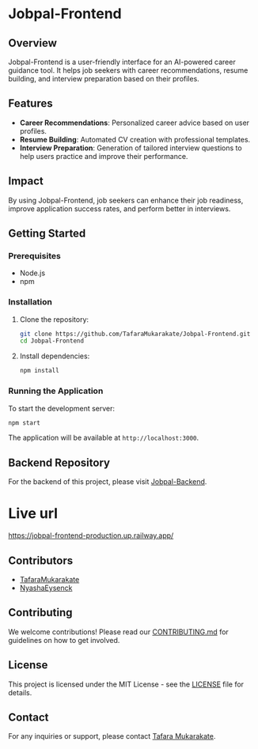
# Jobpal-Frontend

## Overview
Jobpal-Frontend is a user-friendly interface for an AI-powered career guidance tool. It helps job seekers with career recommendations, resume building, and interview preparation based on their profiles.

## Features
- **Career Recommendations**: Personalized career advice based on user profiles.
- **Resume Building**: Automated CV creation with professional templates.
- **Interview Preparation**: Generation of tailored interview questions to help users practice and improve their performance.

## Impact
By using Jobpal-Frontend, job seekers can enhance their job readiness, improve application success rates, and perform better in interviews.

## Getting Started
### Prerequisites
- Node.js
- npm

### Installation
1. Clone the repository:
   ```bash
   git clone https://github.com/TafaraMukarakate/Jobpal-Frontend.git
   cd Jobpal-Frontend
   ```
2. Install dependencies:
   ```bash
   npm install
   ```

### Running the Application
To start the development server:
```bash
npm start
```
The application will be available at `http://localhost:3000`.

## Backend Repository
For the backend of this project, please visit [Jobpal-Backend](https://github.com/TafaraMukarakate/Jobpal-Backend).

# Live url
https://jobpal-frontend-production.up.railway.app/

## Contributors
- [TafaraMukarakate](https://github.com/TafaraMukarakate)
- [NyashaEysenck](https://github.com/NyashaEysenck)

## Contributing
We welcome contributions! Please read our [CONTRIBUTING.md](CONTRIBUTING.md) for guidelines on how to get involved.

## License
This project is licensed under the MIT License - see the [LICENSE](LICENSE) file for details.

## Contact
For any inquiries or support, please contact [Tafara Mukarakate](https://github.com/TafaraMukarakate).
